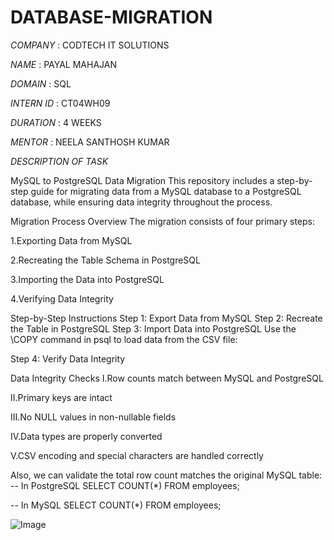 # DATABASE-MIGRATION

*COMPANY* : CODTECH IT SOLUTIONS

*NAME* : PAYAL MAHAJAN

*DOMAIN* : SQL

*INTERN ID* : CT04WH09

*DURATION* : 4 WEEKS 

*MENTOR* : NEELA SANTHOSH KUMAR

*DESCRIPTION OF TASK*

MySQL to PostgreSQL Data Migration
This repository includes a step-by-step guide for migrating data from a MySQL database to a PostgreSQL database, while ensuring data integrity throughout the process.

Migration Process Overview
The migration consists of four primary steps:

1.Exporting Data from MySQL

2.Recreating the Table Schema in PostgreSQL

3.Importing the Data into PostgreSQL

4.Verifying Data Integrity

Step-by-Step Instructions
 Step 1: Export Data from MySQL
 Step 2: Recreate the Table in PostgreSQL
 Step 3: Import Data into PostgreSQL
    Use the \COPY command in psql to load data from the CSV file:

 Step 4: Verify Data Integrity

Data Integrity Checks
I.Row counts match between MySQL and PostgreSQL

II.Primary keys are intact

III.No NULL values in non-nullable fields

IV.Data types are properly converted

V.CSV encoding and special characters are handled correctly

Also, we can validate the total row count matches the original MySQL table:
-- In PostgreSQL
SELECT COUNT(*) FROM employees;

-- In MySQL
SELECT COUNT(*) FROM employees;

![Image](https://github.com/user-attachments/assets/a91b895c-7710-4ca2-aba6-3bfe4f777ae1)




